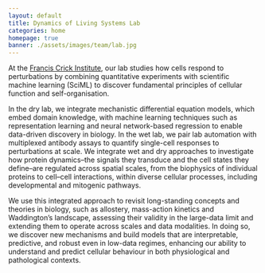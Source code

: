 ```yaml
---
layout: default
title: Dynamics of Living Systems Lab
categories: home
homepage: true
banner: ./assets/images/team/lab.jpg
---
```

At the [Francis Crick Institute](https://www.crick.ac.uk), our lab studies how cells respond to perturbations by combining quantitative experiments with scientific machine learning (SciML) to discover fundamental principles of cellular function and self-organisation.

In the dry lab, we integrate mechanistic differential equation models, which embed domain knowledge, with machine learning techniques such as representation learning and neural network-based regression to enable data-driven discovery in biology. In the wet lab, we pair lab automation with multiplexed antibody assays to quantify single-cell responses to perturbations at scale. We integrate wet and dry approaches to investigate how protein dynamics–the signals they transduce and the cell states they define–are regulated across spatial scales, from the biophysics of individual proteins to cell–cell interactions, within diverse cellular processes, including developmental and mitogenic pathways.

We use this integrated approach to revisit long-standing concepts and theories in biology, such as allostery, mass-action kinetics and Waddington’s landscape, assessing their validity in the large-data limit and extending them to operate across scales and data modalities. In doing so, we discover new mechanisms and build models that are interpretable, predictive, and robust even in low-data regimes, enhancing our ability to understand and predict cellular behaviour in both physiological and pathological contexts.
